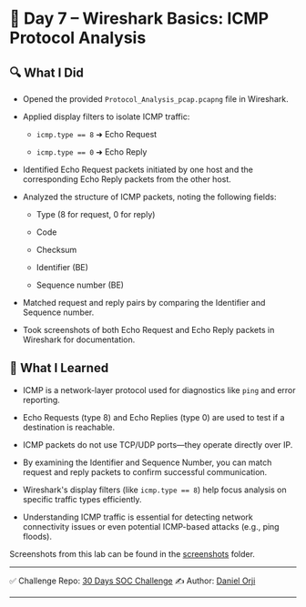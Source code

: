 # 📅 Day 7 – Wireshark Basics: ICMP Protocol Analysis
## 🔍 What I Did
* Opened the provided `Protocol_Analysis_pcap.pcapng` file in Wireshark.

* Applied display filters to isolate ICMP traffic:

   * `icmp.type == 8` ➜ Echo Request

   * `icmp.type == 0` ➜ Echo Reply

* Identified Echo Request packets initiated by one host and the corresponding Echo Reply packets from the other host.

* Analyzed the structure of ICMP packets, noting the following fields:

   * Type (8 for request, 0 for reply)

   * Code

   * Checksum

   * Identifier (BE)

   * Sequence number (BE)

* Matched request and reply pairs by comparing the Identifier and Sequence number.

* Took screenshots of both Echo Request and Echo Reply packets in Wireshark for documentation.

## 🧠 What I Learned
* ICMP is a network-layer protocol used for diagnostics like `ping` and error reporting.

* Echo Requests (type 8) and Echo Replies (type 0) are used to test if a destination is reachable.

* ICMP packets do not use TCP/UDP ports—they operate directly over IP.

* By examining the Identifier and Sequence Number, you can match request and reply packets to confirm successful communication.

* Wireshark's display filters (like `icmp.type == 8`) help focus analysis on specific traffic types efficiently.

* Understanding ICMP traffic is essential for detecting network connectivity issues or even potential ICMP-based attacks (e.g., ping floods).

Screenshots from this lab can be found in the [screenshots](./screenshots) folder.

---

✅ Challenge Repo: [30 Days SOC Challenge](https://github.com/0xrajneesh/30-Days-SOC-Challenge-Beginner)
✍️ Author: [Daniel Orji](https://www.linkedin.com/in/danielorji1542002)

---
